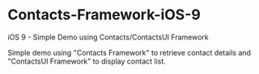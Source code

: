 # Contacts-Framework-iOS-9
iOS 9 - Simple Demo using Contacts/ContactsUI Framework 

Simple demo using "Contacts Framework" to retrieve contact details and "ContactsUI Framework" to display contact list.
